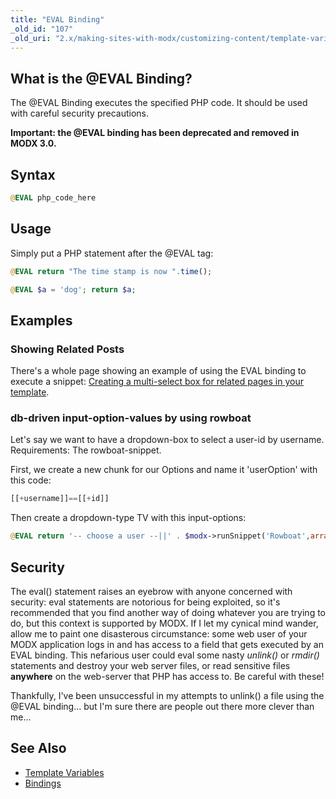 ```yaml
---
title: "EVAL Binding"
_old_id: "107"
_old_uri: "2.x/making-sites-with-modx/customizing-content/template-variables/bindings/eval-binding"
---
```


## What is the @EVAL Binding?

The @EVAL Binding executes the specified PHP code. It should be used with careful security precautions.

**Important: the @EVAL binding has been deprecated and removed in MODX 3.0.**

## Syntax

``` php
@EVAL php_code_here
```

## Usage

Simply put a PHP statement after the @EVAL tag:

``` php
@EVAL return "The time stamp is now ".time();
```

 ``` php
@EVAL $a = 'dog'; return $a;
```

## Examples

### Showing Related Posts

There's a whole page showing an example of using the EVAL binding to execute a snippet: [Creating a multi-select box for related pages in your template](building-sites/tutorials/multiselect-related-pages "Creating a multi-select box for related pages in your template").

### db-driven input-option-values by using rowboat

Let's say we want to have a dropdown-box to select a user-id by username.
Requirements: The rowboat-snippet.

First, we create a new chunk for our Options and name it 'userOption' with this code:

``` php
[[+username]]==[[+id]]
```

Then create a dropdown-type TV with this input-options:

``` php
@EVAL return '-- choose a user --||' . $modx->runSnippet('Rowboat',array('table'=>'modx_users','tpl'=>'userOption','outputSeparator'=>'||'));
```

## Security

The eval() statement raises an eyebrow with anyone concerned with security: eval statements are notorious for being exploited, so it's recommended that you find another way of doing whatever you are trying to do, but this context is supported by MODX. If I let my cynical mind wander, allow me to paint one disasterous circumstance: some web user of your MODX application logs in and has access to a field that gets executed by an EVAL binding. This nefarious user could eval some nasty _unlink()_ or _rmdir()_ statements and destroy your web server files, or read sensitive files **anywhere** on the web-server that PHP has access to. Be careful with these!

Thankfully, I've been unsuccessful in my attempts to unlink() a file using the @EVAL binding... but I'm sure there are people out there more clever than me...

## See Also

- [Template Variables](building-sites/elements/template-variables "Template Variables")
- [Bindings](building-sites/elements/template-variables/bindings "Bindings")
